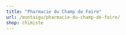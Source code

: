 ```yaml
---
title: "Pharmacie du Champ de Foire"
url: /montaigu/pharmacie-du-champ-de-foire/
shop: chimiste
---
```

